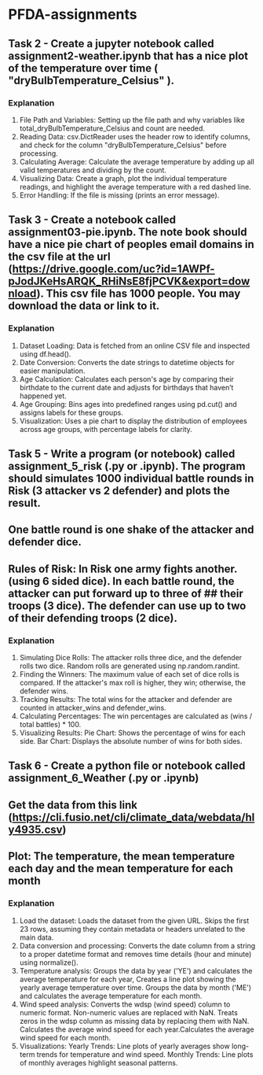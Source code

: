 # PFDA-assignments

## Task 2 - Create a jupyter notebook called assignment2-weather.ipynb that has a nice plot of the temperature over time ( "dryBulbTemperature_Celsius" ). 

### Explanation
1. File Path and Variables:
Setting up the file path and why variables like total_dryBulbTemperature_Celsius and count are needed.
2. Reading Data:
csv.DictReader uses the header row to identify columns, and check for the column "dryBulbTemperature_Celsius" before processing.
3. Calculating Average:
Calculate the average temperature by adding up all valid temperatures and dividing by the count.
4. Visualizing Data:
Create a graph, plot the individual temperature readings, and highlight the average temperature with a red dashed line.
5. Error Handling:
If the file is missing (prints an error message).

## Task 3 - Create a notebook called assignment03-pie.ipynb. The note book should have a nice pie chart of peoples email domains in the csv file at the url (https://drive.google.com/uc?id=1AWPf-pJodJKeHsARQK_RHiNsE8fjPCVK&export=download). This csv file has 1000 people. You may download the data or link to it.

### Explanation
1. Dataset Loading:
Data is fetched from an online CSV file and inspected using df.head().
2. Date Conversion:
Converts the date strings to datetime objects for easier manipulation.
3. Age Calculation:
Calculates each person's age by comparing their birthdate to the current date and adjusts for birthdays that haven’t happened yet.
4. Age Grouping:
Bins ages into predefined ranges using pd.cut() and assigns labels for these groups.
5. Visualization:
Uses a pie chart to display the distribution of employees across age groups, with percentage labels for clarity.

## Task 5 - Write a program (or notebook) called assignment_5_risk (.py or .ipynb). The program should simulates 1000 individual battle rounds in Risk (3 attacker vs 2 defender) and plots the result.
## One battle round is one shake of the attacker and defender dice.
## Rules of Risk: In Risk one army fights another. (using 6 sided dice). In each battle round, the attacker can put forward up to three of ## their troops (3 dice). The defender can use up to two of their defending troops (2 dice).

### Explanation 
1. Simulating Dice Rolls:
The attacker rolls three dice, and the defender rolls two dice. Random rolls are generated using np.random.randint.
2. Finding the Winners:
The maximum value of each set of dice rolls is compared. If the attacker's max roll is higher, they win; otherwise, the defender wins.
3. Tracking Results:
The total wins for the attacker and defender are counted in attacker_wins and defender_wins.
4. Calculating Percentages:
The win percentages are calculated as (wins / total battles) * 100.
5. Visualizing Results:
Pie Chart: Shows the percentage of wins for each side.
Bar Chart: Displays the absolute number of wins for both sides.

## Task 6 - Create a python file or notebook called assignment_6_Weather (.py or .ipynb)
## Get the data from this link (https://cli.fusio.net/cli/climate_data/webdata/hly4935.csv)
## Plot: The temperature, the mean temperature each day and the mean temperature for each month

### Explanation
1. Load the dataset: 
Loads the dataset from the given URL. Skips the first 23 rows, assuming they contain metadata or headers unrelated to the main data.
2. Data conversion and processing:
Converts the date column from a string to a proper datetime format and removes time details (hour and minute) using normalize().
3. Temperature analysis: 
Groups the data by year ('YE') and calculates the average temperature for each year, Creates a line plot showing the yearly average temperature over time.
Groups the data by month ('ME') and calculates the average temperature for each month.
4. Wind speed analysis:
Converts the wdsp (wind speed) column to numeric format. Non-numeric values are replaced with NaN. Treats zeros in the wdsp column as missing data by replacing them with NaN.
Calculates the average wind speed for each year.Calculates the average wind speed for each month.
5. Visualizations:
Yearly Trends: Line plots of yearly averages show long-term trends for temperature and wind speed.
Monthly Trends: Line plots of monthly averages highlight seasonal patterns.
